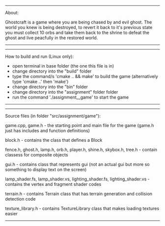 -----------------------
About:


Ghostcraft is a game where you are being chased
by and evil ghost. The world you knew is being destroyed, 
to revert it back to it's previous state you must collect 
10 orbs and take them back to the shrine to defeat the 
ghost and live peacfully in the restored world.

-----------------------



-----------------------
How to build and run (Linux only):

- open terminal in base folder (the one this file is in)
- change directory into the "build" folder
- type the command/s 'cmake .. && make' to build the game
  (alternatively type 'cmake ..' then 'make')
- change directory into the "bin" folder
- change directory into the "assignment" folder folder
- run the command './assignment__game' to start the game

-----------------------



-----------------------
Source files (in folder "src/assignment/game"):


game.cpp, game.h 
	- the starting point and main file for the game (game.h just has includes and function definitions)

block.h 
	- contains the class that defines a Block

fence.h, ghost.h, lamp.h, orb.h, player.h, shine.h, skybox.h, tree.h 
	- contain classess for composite objects

gui.h
	- contains class that represents gui (not an actual gui but more so something to display text on the screen)

lamp_shader.fs, lamp_shader.vs, lighting_shader.fs, lighting_shader.vs
	- contains the vertex and fragment shader codes

terrain.h
	- contains Terrain class that has terrain generation and collision detection code

texture_library.h
	- contains TextureLibrary class that makes loading textures easier

-----------------------

